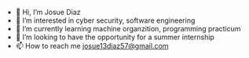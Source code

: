 - 👋 Hi, I’m Josue Diaz
- 👀 I’m interested in cyber security, software engineering 
- 🌱 I’m currently learning machine organzition, programming practicum
- 💞️ I’m looking to have the opportunity for a summer internship
- 📫 How to reach me josue13diaz57@gmail.com

<!---
JosueD57/JosueD57 is a ✨ special ✨ repository because its `README.md` (this file) appears on your GitHub profile.
You can click the Preview link to take a look at your changes.
--->
